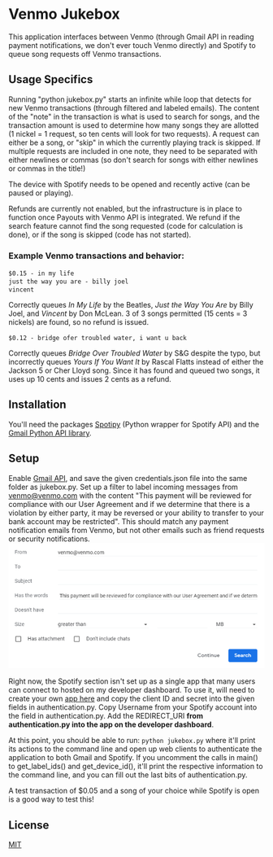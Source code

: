 # Venmo Jukebox

This application interfaces between Venmo (through Gmail API in reading payment notifications, we don't ever touch Venmo directly) and Spotify to
queue song requests off Venmo transactions.

## Usage Specifics
Running "python jukebox.py" starts an infinite while loop that detects for new Venmo transactions (through filtered and labeled emails). The content of the "note" in the transaction is what is used to search for songs, and the transaction amount is used to determine how many songs they are allotted (1 nickel = 1 request, so ten cents will look for two requests). A request can either be a song, or "skip" in which the currently playing track is skipped. If multiple requests are included in one note, they need to be separated with either newlines or commas (so don't search for songs with either newlines or commas in the title!)

The device with Spotify needs to be opened and recently active (can be paused or playing).

Refunds are currently not enabled, but the infrastructure is in place to function once Payouts with Venmo API is integrated. We refund if the search feature cannot find the song requested (code for calculation is done), or if the song is skipped (code has not started).

### Example Venmo transactions and behavior:
```
$0.15 - in my life
just the way you are - billy joel
vincent
```
Correctly queues *In My Life* by the Beatles, *Just the Way You Are* by Billy Joel, and *Vincent* by Don McLean. 3 of 3 songs permitted (15 cents = 3 nickels) are found, so no refund is issued.

```
$0.12 - bridge ofer troubled water, i want u back
```
Correctly queues *Bridge Over Troubled Water* by S&G despite the typo, but incorrectly queues *Yours If You Want It* by Rascal Flatts instead of either the Jackson 5 or Cher Lloyd song. Since it has found and queued two songs, it uses up 10 cents and issues 2 cents as a refund.

## Installation

You'll need the packages [Spotipy](https://spotipy.readthedocs.io/en/2.13.0/) (Python wrapper for Spotify API) and the [Gmail Python API library](https://developers.google.com/gmail/api). 

## Setup
Enable [Gmail API](https://developers.google.com/gmail/api/quickstart/python), and save the given credentials.json file into the same folder as jukebox.py.
Set up a filter to label incoming messages from venmo@venmo.com with the content "This payment will be reviewed for compliance with our User Agreement and if we determine that there is a violation by either party, it may be reversed or your ability to transfer to your bank account may be restricted". This should match any payment notification emails from Venmo, but not other emails such as friend requests or security notifications.
![Image of the filter settings](https://github.com/Austin-Tan/venmo-jukebox/blob/master/filter.PNG)


Right now, the Spotify section isn't set up as a single app that many users can connect to hosted on my developer dashboard. To use it, will need to create your own [app here](https://developer.spotify.com/documentation/general/guides/app-settings/#register-your-app) and copy the client ID and secret into the given fields in authentication.py.
Copy Username from your Spotify account into the field in authentication.py.
Add the REDIRECT_URI **from authentication.py into the app on the developer dashboard**.

At this point, you should be able to run:
```python jukebox.py```
where it'll print its actions to the command line and open up web clients to authenticate the application to both Gmail and Spotify. If you uncomment the calls in main() to get_label_ids() and get_device_id(), it'll print the respective information to the command line, and you can fill out the last bits of authentication.py.

A test transaction of $0.05 and a song of your choice while Spotify is open is a good way to test this!


## License
[MIT](https://choosealicense.com/licenses/mit/)
